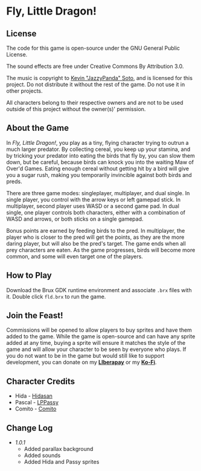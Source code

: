 # **Fly, Little Dragon!**

## **License**

The code for this game is open-source under the GNU General Public License.

The sound effects are free under Creative Commons By Attribution 3.0.

The music is copyright to [Kevin "JazzyPanda" Soto](http://www.furaffinity.net/user/jazzypanda), and is licensed for this project. Do not distribute it without the rest of the game. Do not use it in other projects.

All characters belong to their respective owners and are not to be used outside of this project without the owner(s)' permission.

## **About the Game**

In *Fly, Little Dragon!*, you play as a tiny, flying character trying to outrun a much larger predator. By collecting cereal, you keep up your stamina, and by tricking your predator into eating the birds that fly by, you can slow them down, but be careful, because birds can knock you into the waiting Maw of Over'd Games. Eating enough cereal without getting hit by a bird will give you a sugar rush, making you temporarily invincible against both birds and preds.

There are three game modes: singleplayer, multiplayer, and dual single. In single player, you control with the arrow keys or left gamepad stick. In multiplayer, second player uses WASD or a second game pad. In dual single, one player controls both characters, either with a combination of WASD and arrows, or both sticks on a single gamepad.

Bonus points are earned by feeding birds to the pred. In multiplayer, the player who is closer to the pred will get the points, as they are the more daring player, but will also be the pred's target. The game ends when all prey characters are eaten. As the game progresses, birds will become more common, and some will even target one of the players.

## **How to Play**

Download the Brux GDK runtime environment and associate `.brx` files with it. Double click `fld.brx` to run the game.

## **Join the Feast!**

Commissions will be opened to allow players to buy sprites and have them added to the game. While the game is open-source and can have any sprite added at any time, buying a sprite will ensure it matches the style of the game and will allow your character to be seen by everyone who plays. If you do not want to be in the game but would still like to support development, you can donate on my **[LIberapay](http://www.liberapay.com/kelvinshadewing)** or my **[Ko-Fi](http://www.ko-fi.com/kelvinshadewing)**.

## **Character Credits**

* Hida - [Hidasan](http://www.furaffinity.net/user/hida)
* Pascal - [LPPassy](https://www.youtube.com/channel/UCuCn7enxS4gYIfnuCR9T5kQ)
* Comito - [Comito](http://www.furaffinity.net/user/comito)

## **Change Log**

* *1.0.1*
  * Added parallax background
  * Added sounds
  * Added Hida and Passy sprites
